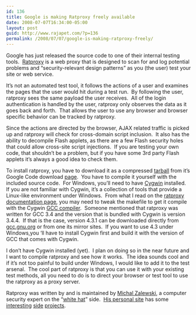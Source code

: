 ```yaml
---
id: 136
title: Google is making Ratproxy freely available
date: 2008-07-07T16:34:00-05:00
layout: post
guid: http://www.rajapet.com/?p=136
permalink: /2008/07/07/google-is-making-ratproxy-freely/
---
```

Google has just released the source code to one of their internal testing tools.  [Ratproxy](http://code.google.com/p/ratproxy/ "ratproxy - passive web application security assessment tool") is a web proxy that is designed to scan for and log potential problems and “security-relevant design patterns” as you (the user) test your site or web service.

It’s not an automated test tool, it follows the actions of a user and examines the pages that the user would hit during a test run.  By following the user, ratproxy sees the same payload the user receives.  All of the login authentication is handled by the user, ratproxy only observes the data as it goes back and forth.  That allows the user to use any browser and browser specific behavior can be tracked by ratproxy.

Since the actions are directed by the browser, AJAX related traffic is picked up and ratproxy will check for cross-domain script inclusion.  It also has the ability to decompile Flash applets, as there are a few Flash security holes that could allow cross-site script injections.  If you are testing your own code, that shouldn’t be a problem, but if you have some 3rd party Flash applets it&#8217;s always a good idea to check them.

To install ratproxy, you have to download it as a compressed [tarball](http://en.wikipedia.org/wiki/Tarball) from it&#8217;s Google Code download [page](http://code.google.com/p/ratproxy/downloads/list).  You have to compile it yourself with the included source code.  For Windows, you&#8217;ll need to have [Cygwin](http://www.cygwin.com/) installed.  If you are not familiar with Cygwin, it&#8217;s a collection of tools that provide a Linux-like environment under Windows.  From what I read on the [ratproxy documentation page](http://code.google.com/p/ratproxy/wiki/RatproxyDoc), you may need to tweak the makefile to get it compile with the Cygwin [GCC compiler](http://gcc.gnu.org/).  Someone mentioned that ratproxy was written for GCC 3.4 and the version that is bundled with Cygwin is version 3.4.4.  If that is the case, version 4.3.1 can be downloaded directly from [gcc.gnu.org](http://gcc.gnu.org/) or from one its mirror sites.  If you want to use 4.3 under Windows,you &#8216;ll have to install Cygwin first and build it with the version of GCC that comes with Cygwin.

I don&#8217;t have Cygwin installed (yet).  I plan on doing so in the near future and I want to compile ratproxy and see how it works.  The idea sounds cool and if it&#8217;s not too painful to build under Windows, I would like to add it to the test arsenal.  The cool part of ratproxy is that you can use it with your existing test methods, all you need to do is to direct your browser or test tool to use the ratproxy as a proxy server.

Ratproxy was written by and is maintained by [Michal Zalewski](http://en.wikipedia.org/wiki/Michal_Zalewski), a computer security expert on the &#8220;[white hat](http://en.wikipedia.org/wiki/White_hat)&#8221; side.  [His personal site](http://lcamtuf.coredump.cx/) has some [interesting](http://lcamtuf.coredump.cx/blog.shtml "Blog generator is a variant of Catty, hand-fed on thousands of blogs. Give it a subject to start with. It will then recursively fuel itself and spawn an elaborate blog entry on any subject.") [side](http://lcamtuf.coredump.cx/evilfinder/ "Evil finder is a cool hack that employs numerology to conclusively prove the evilness of a given subject.") [projects](http://lcamtuf.coredump.cx/robot/ "Robots!").